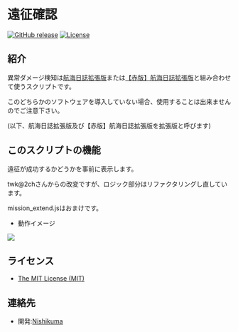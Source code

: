 # 遠征確認

[![GitHub release](https://img.shields.io/github/release/Nishisonic/SuccessCheck.svg)](https://github.com/Nishisonic/SuccessCheck/releases/latest)
[![License](https://img.shields.io/npm/l/express.svg)](https://github.com/Nishisonic/SuccessCheck/blob/master/LICENSE)

## 紹介

異常ダメージ検知は[航海日誌拡張版](http://nekopanda.blog.jp/)または[【赤版】航海日誌拡張版](https://github.com/noratako5/logbook)と組み合わせて使うスクリプトです。

このどちらかのソフトウェアを導入していない場合、使用することは出来ませんのでご注意下さい。

(以下、航海日誌拡張版及び【赤版】航海日誌拡張版を拡張版と呼びます)

## このスクリプトの機能

遠征が成功するかどうかを事前に表示します。

twk@2chさんからの改変ですが、ロジック部分はリファクタリングし直しています。

mission_extend.jsはおまけです。

* 動作イメージ

![](https://i.imgur.com/cQizKWA.png)

## ライセンス

* [The MIT License (MIT)](https://github.com/Nishisonic/SuccessCheck/blob/master/LICENSE)

## 連絡先

* 開発:[Nishikuma](https://twitter.com/n0i1s0h6i1k9uma)
